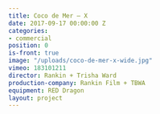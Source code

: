 ```yaml
---
title: Coco de Mer — X
date: 2017-09-17 00:00:00 Z
categories:
- commercial
position: 0
is-front: true
image: "/uploads/coco-de-mer-x-wide.jpg"
vimeo: 183101211
director: Rankin + Trisha Ward
production-company: Rankin Film + TBWA
equipment: RED Dragon
layout: project
---
```


